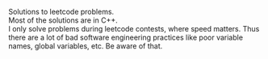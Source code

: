 Solutions to leetcode problems. <br>
Most of the solutions are in C++. <br>
I only solve problems during leetcode contests, where speed matters. Thus there are a lot of bad software engineering practices like poor variable names, global variables, etc. Be aware of that.
